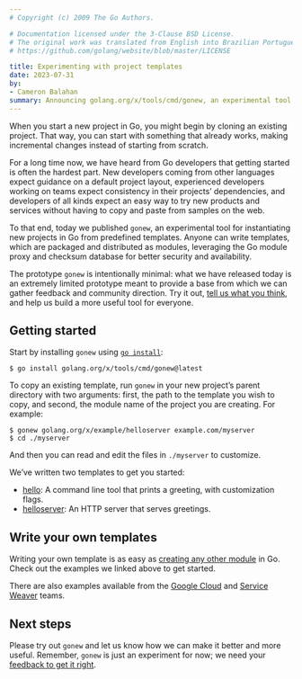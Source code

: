 ```yaml
---
# Copyright (c) 2009 The Go Authors.

# Documentation licensed under the 3-Clause BSD License.
# The original work was translated from English into Brazilian Portuguese.
# https://github.com/golang/website/blob/master/LICENSE

title: Experimenting with project templates
date: 2023-07-31
by:
- Cameron Balahan
summary: Announcing golang.org/x/tools/cmd/gonew, an experimental tool for starting new Go projects from predefined templates
---
```


When you start a new project in Go, you might begin by cloning an existing project.
That way, you can start with something that already works,
making incremental changes instead of starting from scratch.

For a long time now, we have heard from Go developers that getting started
is often the hardest part.
New developers coming from other languages expect guidance on a default project layout,
experienced developers working on teams expect consistency in their projects’ dependencies,
and developers of all kinds expect an easy way to try new products and services
without having to copy and paste from samples on the web.

To that end, today we published `gonew`, an experimental tool for instantiating
new projects in Go from predefined templates.
Anyone can write templates, which are packaged and distributed as modules,
leveraging the Go module proxy and checksum database for better security and availability.

The prototype `gonew` is intentionally minimal:
what we have released today is an extremely limited prototype meant to provide
a base from which we can gather feedback and community direction.
Try it out, [tell us what you think](/s/gonew-feedback),
and help us build a more useful tool for everyone.

## Getting started

Start by installing `gonew` using [`go install`](https://pkg.go.dev/cmd/go#hdr-Compile_and_install_packages_and_dependencies):

```
$ go install golang.org/x/tools/cmd/gonew@latest
```

To copy an existing template, run `gonew` in your new project’s parent
directory with two arguments:
first, the path to the template you wish to copy,
and second, the module name of the project you are creating. For example:

```
$ gonew golang.org/x/example/helloserver example.com/myserver
$ cd ./myserver
```

And then you can read and edit the files in `./myserver` to customize.

We’ve written two templates to get you started:

- [hello](https://pkg.go.dev/golang.org/x/example/hello):
  A command line tool that prints a greeting,
  with customization flags.
- [helloserver](https://pkg.go.dev/golang.org/x/example/helloserver): An HTTP server that serves greetings.

## Write your own templates

Writing your own template is as easy as [creating any other module](/doc/tutorial/create-module) in Go.
Check out the examples we linked above to get started.

There are also examples available from the [Google Cloud](https://github.com/GoogleCloudPlatform/go-templates)
and [Service Weaver](https://github.com/ServiceWeaver/template) teams.

## Next steps

Please try out `gonew` and let us know how we can make it better and more useful.
Remember, `gonew` is just an experiment for now;
we need your [feedback to get it right](/s/gonew-feedback).

